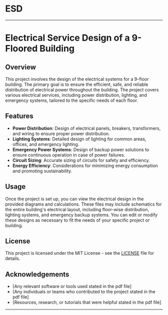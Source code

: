 # ESD
---

# Electrical Service Design of a 9-Floored Building

## Overview

This project involves the design of the electrical systems for a 9-floor building. The primary goal is to ensure the efficient, safe, and reliable distribution of electrical power throughout the building. The project covers various electrical services, including power distribution, lighting, and emergency systems, tailored to the specific needs of each floor.

## Features

* **Power Distribution**: Design of electrical panels, breakers, transformers, and wiring to ensure proper power distribution.
* **Lighting Systems**: Detailed design of lighting for common areas, offices, and emergency lighting.
* **Emergency Power Systems**: Design of backup power solutions to ensure continuous operation in case of power failures.
* **Circuit Sizing**: Accurate sizing of circuits for safety and efficiency.
* **Energy Efficiency**: Considerations for minimizing energy consumption and promoting sustainability.

## Usage

Once the project is set up, you can view the electrical design in the provided diagrams and calculations. These files may include schematics for the entire building's electrical layout, including floor-wise distribution, lighting systems, and emergency backup systems. You can edit or modify these designs as necessary to fit the needs of your specific project or building.

## License

This project is licensed under the MIT License - see the [LICENSE](LICENSE) file for details.

## Acknowledgements

* \[Any relevant software or tools used stated in the pdf file]
* \[Any individuals or teams who contributed to the project stated in the pdf file]
* \[Resources, research, or tutorials that were helpful stated in the pdf file]

---
